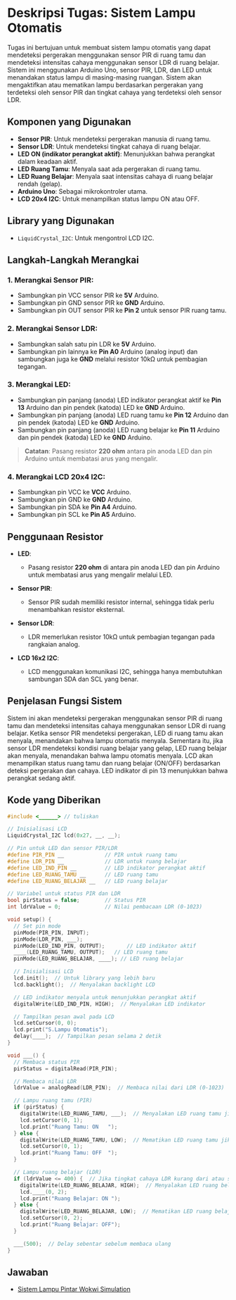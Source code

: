 # Deskripsi Tugas: Sistem Lampu Otomatis 

Tugas ini bertujuan untuk membuat sistem lampu otomatis yang dapat mendeteksi pergerakan menggunakan sensor PIR di ruang tamu dan mendeteksi intensitas cahaya menggunakan sensor LDR di ruang belajar. Sistem ini menggunakan Arduino Uno, sensor PIR, LDR, dan LED untuk menandakan status lampu di masing-masing ruangan. Sistem akan mengaktifkan atau mematikan lampu berdasarkan pergerakan yang terdeteksi oleh sensor PIR dan tingkat cahaya yang terdeteksi oleh sensor LDR.

## Komponen yang Digunakan

- **Sensor PIR**: Untuk mendeteksi pergerakan manusia di ruang tamu.
- **Sensor LDR**: Untuk mendeteksi tingkat cahaya di ruang belajar.
- **LED ON (indikator perangkat aktif)**: Menunjukkan bahwa perangkat dalam keadaan aktif.
- **LED Ruang Tamu**: Menyala saat ada pergerakan di ruang tamu.
- **LED Ruang Belajar**: Menyala saat intensitas cahaya di ruang belajar rendah (gelap).
- **Arduino Uno**: Sebagai mikrokontroler utama.
- **LCD 20x4 I2C**: Untuk menampilkan status lampu ON atau OFF.

## Library yang Digunakan

- `LiquidCrystal_I2C`: Untuk mengontrol LCD I2C.

## Langkah-Langkah Merangkai

### 1. **Merangkai Sensor PIR**:
   - Sambungkan pin VCC sensor PIR ke **5V** Arduino.
   - Sambungkan pin GND sensor PIR ke **GND** Arduino.
   - Sambungkan pin OUT sensor PIR ke **Pin 2** untuk sensor PIR ruang tamu.

### 2. **Merangkai Sensor LDR**:
   - Sambungkan salah satu pin LDR ke **5V** Arduino.
   - Sambungkan pin lainnya ke **Pin A0** Arduino (analog input) dan sambungkan juga ke **GND** melalui resistor 10kΩ untuk pembagian tegangan.

### 3. **Merangkai LED**:
   - Sambungkan pin panjang (anoda) LED indikator perangkat aktif ke **Pin 13** Arduino dan pin pendek (katoda) LED ke **GND** Arduino.
   - Sambungkan pin panjang (anoda) LED ruang tamu ke **Pin 12** Arduino dan pin pendek (katoda) LED ke **GND** Arduino.
   - Sambungkan pin panjang (anoda) LED ruang belajar ke **Pin 11** Arduino dan pin pendek (katoda) LED ke **GND** Arduino.
   
   > **Catatan**: Pasang resistor **220 ohm** antara pin anoda LED dan pin Arduino untuk membatasi arus yang mengalir.

### 4. **Merangkai LCD 20x4 I2C**:
   - Sambungkan pin VCC ke **VCC** Arduino.
   - Sambungkan pin GND ke **GND** Arduino.
   - Sambungkan pin SDA ke **Pin A4** Arduino.
   - Sambungkan pin SCL ke **Pin A5** Arduino.

## Penggunaan Resistor

- **LED**:
  - Pasang resistor **220 ohm** di antara pin anoda LED dan pin Arduino untuk membatasi arus yang mengalir melalui LED.
  
- **Sensor PIR**: 
  - Sensor PIR sudah memiliki resistor internal, sehingga tidak perlu menambahkan resistor eksternal.

- **Sensor LDR**:
  - LDR memerlukan resistor 10kΩ untuk pembagian tegangan pada rangkaian analog.

- **LCD 16x2 I2C**:
  - LCD menggunakan komunikasi I2C, sehingga hanya membutuhkan sambungan SDA dan SCL yang benar.

## Penjelasan Fungsi Sistem

Sistem ini akan mendeteksi pergerakan menggunakan sensor PIR di ruang tamu dan mendeteksi intensitas cahaya menggunakan sensor LDR di ruang belajar. Ketika sensor PIR mendeteksi pergerakan, LED di ruang tamu akan menyala, menandakan bahwa lampu otomatis menyala. Sementara itu, jika sensor LDR mendeteksi kondisi ruang belajar yang gelap, LED ruang belajar akan menyala, menandakan bahwa lampu otomatis menyala. LCD akan menampilkan status ruang tamu dan ruang belajar (ON/OFF) berdasarkan deteksi pergerakan dan cahaya. LED indikator di pin 13 menunjukkan bahwa perangkat sedang aktif.

## Kode yang Diberikan

```cpp
#include <______> // tuliskan

// Inisialisasi LCD
LiquidCrystal_I2C lcd(0x27, __, __);

// Pin untuk LED dan sensor PIR/LDR
#define PIR_PIN __             // PIR untuk ruang tamu
#define LDR_PIN __             // LDR untuk ruang belajar
#define LED_IND_PIN __         // LED indikator perangkat aktif
#define LED_RUANG_TAMU __      // LED ruang tamu
#define LED_RUANG_BELAJAR __   // LED ruang belajar

// Variabel untuk status PIR dan LDR
bool pirStatus = false;        // Status PIR
int ldrValue = 0;              // Nilai pembacaan LDR (0-1023)

void setup() {
  // Set pin mode
  pinMode(PIR_PIN, INPUT);
  pinMode(LDR_PIN, ___);
  pinMode(LED_IND_PIN, OUTPUT);       // LED indikator aktif
  ____(LED_RUANG_TAMU, OUTPUT);   // LED ruang tamu
  pinMode(LED_RUANG_BELAJAR, ____); // LED ruang belajar

  // Inisialisasi LCD
  lcd.init();  // Untuk library yang lebih baru
  lcd.backlight();  // Menyalakan backlight LCD

  // LED indikator menyala untuk menunjukkan perangkat aktif
  digitalWrite(LED_IND_PIN, HIGH);  // Menyalakan LED indikator

  // Tampilkan pesan awal pada LCD
  lcd.setCursor(0, 0);
  lcd.print("S.Lampu Otomatis");
  delay(____);  // Tampilkan pesan selama 2 detik
}

void ___() {
  // Membaca status PIR
  pirStatus = digitalRead(PIR_PIN);

  // Membaca nilai LDR
  ldrValue = analogRead(LDR_PIN);  // Membaca nilai dari LDR (0-1023)

  // Lampu ruang tamu (PIR)
  if (pirStatus) {
    digitalWrite(LED_RUANG_TAMU, ___);  // Menyalakan LED ruang tamu jika PIR mendeteksi pergerakan
    lcd.setCursor(0, 1);
    lcd.print("Ruang Tamu: ON   ");
  } else {
    digitalWrite(LED_RUANG_TAMU, LOW);  // Mematikan LED ruang tamu jika PIR tidak mendeteksi pergerakan
    lcd.setCursor(0, 1);
    lcd.print("Ruang Tamu: OFF  ");
  }

  // Lampu ruang belajar (LDR)
  if (ldrValue <= 400) {  // Jika tingkat cahaya LDR kurang dari atau sama dengan 400 (ruangan gelap)
    digitalWrite(LED_RUANG_BELAJAR, HIGH);  // Menyalakan LED ruang belajar
    lcd.____(0, 2);
    lcd.print("Ruang Belajar: ON ");
  } else {
    digitalWrite(LED_RUANG_BELAJAR, LOW);  // Mematikan LED ruang belajar jika LDR > 400 (ruangan terang)
    lcd.setCursor(0, 2);
    lcd.print("Ruang Belajar: OFF");
  }

  ___(500);  // Delay sebentar sebelum membaca ulang
}

```
## Jawaban

- [Sistem Lampu Pintar Wokwi Simulation]()
